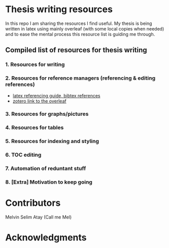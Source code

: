 # Thesis writing resources
In this repo I am sharing the resources I find useful.
My thesis is being written in latex using mainly overleaf (with some local copies when needed) and to ease the mental process this resource list is guiding me through. 

## Compiled list of  resources for thesis writing 
### 1. Resources for writing
### 2. Resources for  reference managers (referencing & editing references)
* [latex referencing guide, bibtex references](https://web.uri.edu/engineering/student-support/thesisguide/bibliography/) 
* [zotero link to the overleaf](https://www.overleaf.com/learn/how-to/How_to_link_your_Overleaf_account_to_Mendeley_and_Zotero)
### 3. Resources for graphs/pictures

### 4. Resources for tables

### 5. Resources for indexing and styling

### 6. TOC editing

### 7. Automation of reduntant stuff

### 8. [Extra] Motivation to keep going 

# Contributors

Melvin Selim Atay (Call me Mel)

# Acknowledgments

